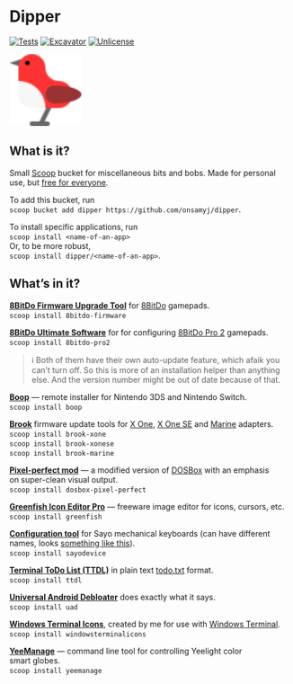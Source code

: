# Dipper

[![Tests](https://github.com/onsamyj/dipper/actions/workflows/ci.yml/badge.svg)](https://github.com/onsamyj/dipper/actions/workflows/ci.yml) [![Excavator](https://github.com/onsamyj/dipper/actions/workflows/excavator.yml/badge.svg)](https://github.com/onsamyj/dipper/actions/workflows/excavator.yml) [![Unlicense](https://img.shields.io/badge/Unlicense-Public_Domain-informational?logo=unlicense)](https://unlicense.org/)

<img src="bird.svg" style="width: 8rem; max-width: 100%;" alt="Dipper Bird"/>

## What is it?

Small [Scoop](https://scoop.sh/) bucket for miscellaneous bits and bobs. Made for personal use, but [free for everyone](https://unlicense.org/).

To add this bucket, run\
`scoop bucket add dipper https://github.com/onsamyj/dipper`.

To install specific applications, run\
`scoop install <name-of-an-app>`\
Or, to be more robust,\
`scoop install dipper/<name-of-an-app>`.

## What’s in it?

**[8BitDo Firmware Upgrade Tool](https://support.8bitdo.com/firmware-updater.html)** for [8BitDo](https://www.8bitdo.com/) gamepads.\
`scoop install 8bitdo-firmware`

**[8BitDo Ultimate Software](https://support.8bitdo.com/ultimate/pro2.html)** for for configuring [8BitDo Pro 2](https://www.8bitdo.com/pro2/) gamepads.\
`scoop install 8bitdo-pro2`

> ℹ️ Both of them have their own auto-update feature, which afaik you can’t turn off. So this is more of an installation helper than anything else. And the version number might be out of date because of that.

**[Boop](https://github.com/miltoncandelero/Boop)** — remote installer for Nintendo 3DS and Nintendo Switch.\
`scoop install boop`

**[Brook](https://www.brookaccessory.com/)** firmware update tools for [X One](https://www.brookaccessory.com/detail/84585951/), [X One SE](https://www.brookaccessory.com/detail/43268489/) and [Marine](https://www.brookaccessory.com/detail/15320432/) adapters.\
`scoop install brook-xone`\
`scoop install brook-xonese`\
`scoop install brook-marine`

**[Pixel-perfect mod](https://github.com/bladeSk/DOSBox-pixel-perfect)** — a modified version of [DOSBox](https://www.dosbox.com/) with an emphasis on super-clean visual output.\
`scoop install dosbox-pixel-perfect`

**[Greenfish Icon Editor Pro](http://greenfishsoftware.org/gfie.php)** — freeware image editor for icons, cursors, etc.\
`scoop install greenfish`

**[Configuration tool](https://sayodevice.com/help/std/en/web-device/)** for Sayo mechanical keyboards (can have different names, looks [something like this](https://i.imgur.com/pok4pys.png)).\
`scoop install sayodevice`

**[Terminal ToDo List (TTDL)](https://github.com/VladimirMarkelov/ttdl/)** in plain text [todo.txt](https://todotxt.org) format.\
`scoop install ttdl`

**[Universal Android Debloater](https://github.com/0x192/universal-android-debloater)** does exactly what it says.\
`scoop install uad`

**[Windows Terminal Icons](https://github.com/onsamyj/WindowsTerminalIcons)**, created by me for use with [Windows Terminal](https://github.com/microsoft/terminal).\
`scoop install windowsterminalicons`

**[YeeManage](https://github.com/mdjx/YeeManage)** — command line tool for controlling Yeelight color smart globes.\
`scoop install yeemanage`

<!--

  ↑ ↑    .  .  _   _   _
=(o o)=  |\ | | | |_| |_
(") (")  | \| |_| |   |_
--- nothing personal ---
This is a public domain.

Picture of a bird in the Social Preview (https://repository-images.githubusercontent.com/576199798/1551b624-4a96-4b45-901f-2f27495aeae6) is from https://pixabay.com/photos/dipper-bird-perched-animal-6992782/

-->
